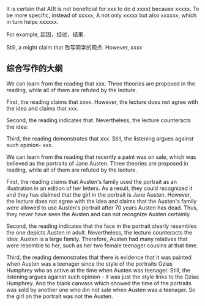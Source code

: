It is certain that A(It is not beneficial for xxx to do d xxxx) because xxxxx.
To be more specific, instead of xxxxx, A not only xxxxx but also xxxxxx, which in turn helps xxxxxx.

For example, 起因，经过，结果. 

Still, a might claim that 改写同学的观点. However, xxxx



## 综合写作的大纲

We can learn from the reading that xxx. Three theories are proposed in the reading,  while all of them are refuted by the lecture.

First, the reading claims that xxxx. However, the lecture does not agree with the idea and claims that xxx. 

Second, the reading indicates that. Nevertheless, the lecture counteracts the idea:

Third, the reading demonstrates that xxx. Still, the listening argues against such opinion- xxx.








We can learn from the reading that recently a paint was on sale, which was believed as the portraits of Jane Austen. Three theories are proposed in reading,  while all of them are refuted by the lecture.

First, the reading claims that Austen's family used the portrait as an illustration in an edition of her letters. As a result, they could recognized it and they has claimed that the girl in the portrait is Jane Austen. However, the lecture does not agree with the idea and claims that the Austen's family were allowed to use Austen's portrait after 70 years Austen has dead. Thus, they never have seen the Austen and can not recognize Austen certainly.

Second, the reading indicates that the face in the portrait clearly resembles the one depicts Austen in adult. Nevertheless, the lecture counteracts the idea: Austen is a large family. Therefore, Austen had many relatives that were resemble to her, such as her two female teenager cousins at that time.

Third, the reading demonstrates that there is evidence that it was painted when Austen was a teenager since the style of the portraits Ozias Humphrey who as active at the time when Austen  was teenager. Still, the listening argues against such opinion - it was just the style links to the Ozias Humphrey.  And the blank canvass which showed the time of the portraits was sold by another one who din not sale when Austen was a teenager. So the girl on the portrait was not the Austen.